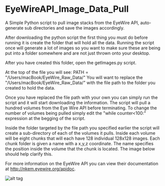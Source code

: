 # EyeWireAPI_Image_Data_Pull
A Simple Python script to pull image stacks from the EyeWire API, auto-generate sub directories and save the images accordingly.

After downloading the python script the first thing you must do before running it is create the folder that will hold all the data. Running the script once will generate a lot of images so you want to make sure these are being put into a folder somewhere and are not just thrown onto your desktop. 

After you have created this folder, open the getImages.py script.

At the top of the file you will see: PATH = "/Users/macBook/EyeWire_Raw_Data/" 
You will want to replace the "/Users/macBook/EyeWire_Raw_Data/" with the file path to the folder you created to hold the data.

Once you have replaced the file path with your own you can simply run the script and it will start downloading the information. The script will pull a hundred volumes from the Eye Wire API before terminating. To change the number of volumes being pulled simply edit the "while counter<100:" expression at the begging of the script.

Inside the folder targeted by the file path you specified earlier the script will create a sub-directory of each of the volumes it pulls. Inside each volume will be eight chunks that will each have 128 individual 128x128 images. Each chunk folder is given a name with a x,y,z coordinate. The name specifies the position inside the volume that the chunk is located. The image below should help clarify this.

For more information on the EyeWire API you can view their documentation at http://nkem.eyewire.org/apidoc.

![alt tag](https://raw.githubusercontent.com/goodwinj14/EyeWireAPI_Image_Data_Pull/master/eyeVolumeChunkCord.png)



